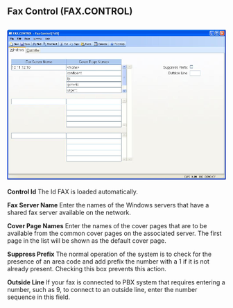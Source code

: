 ##  Fax Control (FAX.CONTROL)

<PageHeader />

##

![](./FAX-CONTROL-1.jpg)

**Control Id** The Id FAX is loaded automatically.  
  
**Fax Server Name** Enter the names of the Windows servers that have a shared
fax server available on the network.  
  
**Cover Page Names** Enter the names of the cover pages that are to be
available from the common cover pages on the associated server. The first page
in the list will be shown as the default cover page.  
  
**Suppress Prefix** The normal operation of the system is to check for the
presence of an area code and add prefix the number with a 1 if it is not
already present. Checking this box prevents this action.  
  
**Outside Line** If your fax is connected to PBX system that requires entering
a number, such as 9, to connect to an outside line, enter the number sequence
in this field.  
  
  
<badge text= "Version 8.10.57" vertical="middle" />

<PageFooter />